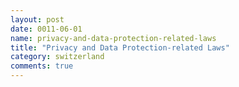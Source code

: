 ```yaml
---
layout: post
date: 0011-06-01
name: privacy-and-data-protection-related-laws
title: "Privacy and Data Protection-related Laws"
category: switzerland
comments: true
---
```



